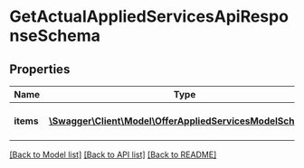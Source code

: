 # GetActualAppliedServicesApiResponseSchema

## Properties
Name | Type | Description | Notes
------------ | ------------- | ------------- | -------------
**items** | [**\Swagger\Client\Model\OfferAppliedServicesModelSchema[]**](OfferAppliedServicesModelSchema.md) | Объявления с подключенными услугами | 

[[Back to Model list]](../README.md#documentation-for-models) [[Back to API list]](../README.md#documentation-for-api-endpoints) [[Back to README]](../README.md)


